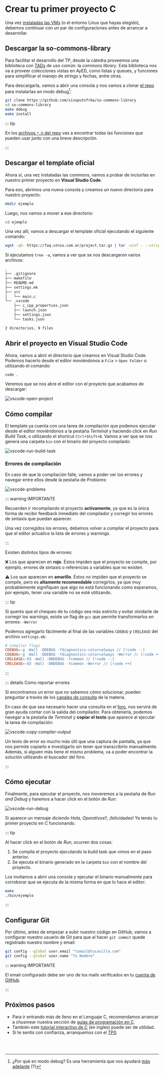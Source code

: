 # Crear tu primer proyecto C

Una vez [instaladas las VMs](/primeros-pasos/entorno-linux) (o el entorno Linux que hayas
elegido), debemos continuar con un par de configuraciones antes de arrancar a
desarrollar.

## Descargar la so-commons-library

Para facilitar el desarrollo del TP, desde la cátedra proveemos una biblioteca
con [TADs] de uso común: la _commons library_. Esta biblioteca nos va a proveer
colecciones vistas en AyED, como listas y queues, y funciones para simplificar
el manejo de strings y fechas, entre otras.

[TADs]: https://es.wikipedia.org/wiki/Tipo_de_dato_abstracto

Para descargarla, vamos a abrir una consola y nos vamos a clonar
[el repo](https://faq.utnso.com.ar/commons) para instalarlas
en modo debug[^1]:

```bash
git clone https://github.com/sisoputnfrba/so-commons-library
cd so-commons-library
make debug
make install
```

::: tip

En los
[archivos `*.h` del repo](https://faq.utnso.com.ar/commons-src)
vas a encontrar todas las funciones que pueden usar junto con una breve
descripción.

:::

## Descargar el template oficial

Ahora sí, una vez instaladas las commons, vamos a probar de incluirlas en
nuestro primer proyecto en **Visual Studio Code**.

Para eso, abrimos una nueva consola y creamos un nuevo directorio para nuestro
proyecto:

```bash
mkdir ejemplo
```

Luego, nos vamos a mover a ese directorio:

```bash
cd ejemplo
```

Una vez allí, vamos a descargar el template oficial ejecutando el siguiente
comando:

```bash
wget -qO- https://faq.utnso.com.ar/project.tar.gz | tar -xzvf - --strip-components 1
```

Si ejecutamos `tree -a`, vamos a ver que se nos descargaron varios archivos:

```txt
.
├── .gitignore
├── makefile
├── README.md
├── settings.mk
├── src
│   └── main.c
└── .vscode
    ├── c_cpp_properties.json
    ├── launch.json
    ├── settings.json
    └── tasks.json

2 directories, 9 files
```

## Abrir el proyecto en Visual Studio Code

Ahora, vamos a abrir el directorio que creamos en Visual Studio Code. Podemos
hacerlo desde el editor moviéndonos a `File` > `Open Folder` o utilizando el
comando:

```bash
code .
```

Veremos que se nos abre el editor con el proyecto que acabamos de descargar:

![vscode-open-project](/img/primeros-pasos/primer-proyecto-c/vscode-open-project.gif)

## Cómo compilar

El template ya cuenta con una tarea de compilación que podemos ejecutar desde
el editor moviéndonos a la pestaña _Terminal_ y haciendo click en _Run Build
Task_, o utilizando el shortcut `Ctrl+Shift+B`. Vamos a ver que se nos genera
una carpeta `bin` con el binario del proyecto compilado:

![vscode-run-build-task](/img/primeros-pasos/primer-proyecto-c/vscode-run-build-task.gif)

### Errores de compilación

En caso de que la compilación falle, vamos a poder ver los errores y navegar
entre ellos desde la pestaña de _Problems_:

![vscode-problems](/img/primeros-pasos/primer-proyecto-c/vscode-problems.gif)

::: warning IMPORTANTE

Recuerden ir recompilando el proyecto **activamente**, ya que es la única forma
de recibir feedback inmediato del compilador y corregir los errores de sintaxis
que puedan aparecer.

Una vez corregidos los errores, debemos volver a compilar el proyecto para
que el editor actualice la lista de errores y warnings.

:::

Existen distintos tipos de errores:

:x: Los que aparecen en **rojo**. Éstos impiden que el proyecto se compile, por
ejemplo, errores de sintaxis o referencias a variables que no existen.

:warning: Los que aparecen en **amarillo**. Éstos no impiden que el proyecto se
compile, pero es **altamente recomendable** corregirlos, ya que muy
probablemente signifiquen que algo no está funcionando como esperamos, por
ejemplo, tener una variable no se esté utilizando.

::: tip

Si querés que el chequeo de tu código sea más estricto y evitar olvidarte de
corregir los warnings, existe un flag de `gcc` que permite transformarlos en
errores: `-Werror`

Podemos agregarlo fácilmente al final de las variables `CDEBUG` y `CRELEASE` del
archivo `settings.mk`:

```makefile
# Compiler flags
CDEBUG=-g -Wall -DDEBUG -fdiagnostics-color=always // [!code --]
CDEBUG=-g -Wall -DDEBUG -fdiagnostics-color=always -Werror // [!code ++]
CRELEASE=-O3 -Wall -DNDEBUG -fcommon // [!code --]
CRELEASE=-O3 -Wall -DNDEBUG -fcommon -Werror // [!code ++]
```

:::

::: details Cómo reportar errores

Si encontramos un error que no sabemos cómo solucionar, pueden preguntar a
través de los [canales de consulta](/consultas) de la materia.

En caso de que sea necesario hacer una consulta en el
[foro](https://faq.utnso.com.ar/foro), nos servirá de gran ayuda contar con la
salida del compilador. Para obtenerla, podemos navegar a la pestaña de
_Terminal_ y **copiar el texto** que aparece al ejecutar la tarea de
compilación:

![vscode-copy-compiler-output](/img/primeros-pasos/primer-proyecto-c/vscode-copy-compiler-output.gif)

Un texto de error es mucho más útil que una captura de pantalla, ya que nos
permite copiarlo e investigarlo sin tener que transcribirlo manualmente. Además,
si alguien más tiene el mismo problema, va a poder encontrar la solución
utilizando el buscador del foro.

:::

## Cómo ejecutar

Finalmente, para ejecutar el proyecto, nos moveremos a la pestaña
de _Run and Debug_ y haremos a hacer click en el botón de _Run_:

![vscode-run-debug](/img/primeros-pasos/primer-proyecto-c/vscode-run-debug.gif)

Si aparece un mensaje diciendo _Hola, Operativos!!_, ¡felicidades! Ya tenés tu
primer proyecto en C funcionando.

::: tip

Al hacer click en el botón de _Run_, ocurren dos cosas:

1. Se compila el proyecto ejecutando la build task que vimos en el paso
   anterior.
2. Se ejecuta el binario generado en la carpeta `bin` con el nombre del
   proyecto.

Los invitamos a abrir una consola y ejecutar el binario manualmente para
corroborar que se ejecuta de la misma forma en que lo hace el editor:

```bash
make
./bin/ejemplo
```

:::

## Configurar Git

Por último, antes de empezar a subir nuestro código en GitHub, vamos a
configurar nuestro usuario de Git para que al hacer `git commit` quede
registrado nuestro nombre y email:

```bash
git config --global user.email "tumail@tucasilla.com"
git config --global user.name "Tu Nombre"
```

::: warning IMPORTANTE

El email configurado debe ser uno de los mails verificados en tu
[cuenta de GitHub](https://github.com/settings/emails).

:::


## Próximos pasos

- Para ir entrando más de lleno en el Lenguaje C, recomendamos arrancar a
  chusmear nuestra sección de
  [guías de programación en C](/guias/#programación-en%20c).
- También este [tutorial interactivo de C](https://www.learn-c.org/) (en inglés)
  puede ser de utilidad.
- Si te sentís con confianza, arranquemos con el [TP0](/primeros-pasos/tp0).

<br><br>

[^1]:
    ¿Por qué en modo debug? Es una herramienta que nos ayudará
    [más adelante](/guias/herramientas/debugger) (?)
